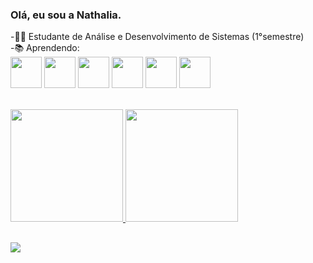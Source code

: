 ### Olá, eu sou a Nathalia.
-👩‍🎓 Estudante de Análise e Desenvolvimento de Sistemas (1°semestre) </br>
-📚 Aprendendo: </br>
<img height="50em" src="https://cdn.jsdelivr.net/gh/devicons/devicon/icons/ruby/ruby-original.svg" /> <img height="50em" src="https://cdn.jsdelivr.net/gh/devicons/devicon/icons/html5/html5-original-wordmark.svg" /> <img height="50em" src="https://cdn.jsdelivr.net/gh/devicons/devicon/icons/css3/css3-original-wordmark.svg" />  <img height="50em" src="https://cdn.jsdelivr.net/gh/devicons/devicon/icons/postgresql/postgresql-original-wordmark.svg" />
<img height="50em" src="https://cdn.jsdelivr.net/gh/devicons/devicon/icons/rails/rails-original-wordmark.svg" />
<img height="50em" src="https://cdn.jsdelivr.net/gh/devicons/devicon/icons/ubuntu/ubuntu-plain-wordmark.svg" />




  <div style="display: inline_block"><br>
  <a href="https://github.com/eainathh">
  <img height="180em" src="https://github-readme-stats.vercel.app/api?username=eainathh&show_icons=true&theme=dracula&include_all_commits=true&count_private=true"/>
  <img height="180em" src="https://github-readme-stats.vercel.app/api/top-langs/?username=eainathh&layout=compact&langs_count=7&theme=dracula"/>
</div>

##
<a href="https://www.linkedin.com/in/nathalia-garcia-a8614216a/" target="_blank"><img src="https://img.shields.io/badge/-LinkedIn-%230077B5?style=for-the-badge&logo=linkedin&logoColor=white" target="_blank"></a> 
  

